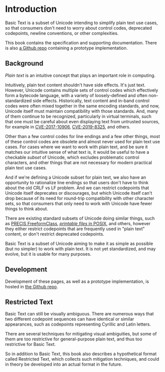 # Introduction

Basic Text is a subset of Unicode intending to simplify plain text use cases,
so that consumers don't need to worry about control codes, deprecated
codepoints, newline conventions, or other complexities.

This book contains the specification and supporting documentation. There is
also [a Github repo] containing a prototype implementation.

[a Github repo]: https://github.com/sunfishcode/basic-text/

## Background

*Plain text* is an intuitive concept that plays an important role in
computing.

Intuitively, plain text content shouldn't have side effects. It's just text.
However, Unicode contains multiple sets of control codes which effectively form
a bytecode language, with a variety of loosely-defined and often
non-standardized side effects. Historically, text content and in-band control
codes were often mixed together in the same encoding standards, and now,
Unicode itself must maintain compatibility with those standards. And, many of
them continue to be recognized, particularly in virtual terminals, such that
one must be careful about even displaying text from untrusted sources, for
example in [CVE-2017-10906], [CVE-2019-8325], and others.

[CVE-2017-10906]: https://nvd.nist.gov/vuln/detail/CVE-2017-10906
[CVE-2019-8325]: https://nvd.nist.gov/vuln/detail/CVE-2019-8325

Other than a few control codes for line endings and a few other things, most
of these control codes are obsolete and almost never used for plain text use
cases. For cases where we want to work with plain text, and be sure it matches
our intuitive sense of what text is, it would be useful to have a checkable
*subset* of Unicode, which excludes problematic control characters, and other
things that are not necessary for modern practical plain text use cases.

And if we're defining a Unicode subset for plain text, we also have an
opportunity to rationalize line endings so that users don't have to think about
the old CRLF vs LF problem. And we can restrict codepoints that Unicode itself
deprecates or discourages, but which Unicode itself can't drop because of its
need for round-trip compatibility with other character sets, so that consumers
that only need to work with Unicode have fewer things to think about.

There are existing standard subsets of Unicode doing similar things, such as
[PRECIS FreeformClass], [*printable files* in POSIX], and others, however
they either restrict codepoints that are frequently used in "plain text"
content, or don't restrict deprecated codepoints.

Basic Text is a subset of Unicode aiming to make it as simple as possible
(but no simpler) to work with plain text. It is not yet standardized, and may
evolve, but it is usable for many purposes.

## Development

Development of these pages, as well as a prototype implementation, is hosted
in [the Github repo].

[the Github repo]: https://github.com/sunfishcode/basic-text/

## Restricted Text

Basic Text can still be visually ambiguous. There are numerous ways that
two different codepoint sequences can have identical or similar appearances,
such as codepoints representing Cyrillic and Latin letters.

There are several techniques for mitigating visual ambiguities, but some of
them are too restrictive for general-purpose plain text, and thus too
restrictive for Basic Text.

So in addition to Basic Text, this book also describes a hypothetical format
called Restricted Text, which collects such mitigation techniques, and could
in theory be developed into an actual format in the future.

[PRECIS FreeformClass]: https://datatracker.ietf.org/doc/html/rfc8264#section-4.3
[*printable files* in POSIX]: https://pubs.opengroup.org/onlinepubs/9699919799/basedefs/V1_chap03.html#tag_03_288
